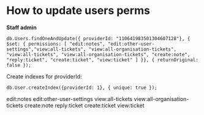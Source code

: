 # How to update users perms

**Staff admin**

```shell
db.Users.findOneAndUpdate({ providerId: "110641983501304607128"}, { $set: { permissions: [ "edit:notes", "edit:other-user-settings","view:all-tickets", "view:all-organisation-tickets", "view:all-tickets", "view:all-organisation-tickets", "create:note", "reply:ticket", "create:ticket", "view:ticket" ] }}, { returnOriginal: false });
```

Create indexes for providerId:

```shell
db.User.createIndex({providerId: 1}, { unique: true });
```

edit:notes
edit:other-user-settings
view:all-tickets
view:all-organisation-tickets
create:note
reply:ticket
create:ticket
view:ticket